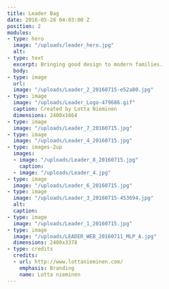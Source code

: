 ```yaml
---
title: Leader Bag
date: 2016-05-28 04:03:00 Z
position: 2
modules:
- type: hero
  image: "/uploads/leader_hero.jpg"
  alt: 
- type: text
  excerpt: Bringing good design to modern families.
  body: 
- type: image
  url: 
  image: "/uploads/Leader_2_20160715-e52a80.jpg"
- type: image
  image: "/uploads/Leader_Logo-479686.gif"
  caption: Created by Lotta Nieminen
  dimensions: 2400x1664
- type: image
  image: "/uploads/Leader_7_20160715.jpg"
- type: image
  image: "/uploads/Leader_4_20160715.jpg"
- type: images-2up
  images:
  - image: "/uploads/Leader_8_20160715.jpg"
    caption: 
  - image: "/uploads/Leader_4.jpg"
- type: image
  image: "/uploads/Leader_6_20160715.jpg"
- type: image
  image: "/uploads/Leader_3_20160715-453694.jpg"
  alt: 
  caption: 
- type: image
  image: "/uploads/Leader_1_20160715.jpg"
- type: image
  image: "/uploads/LEADER_WEB_20160711_MLP_A.jpg"
  dimensions: 2400x3378
- type: credits
  credits:
  - url: http://www.lottanieminen.com/
    emphasis: Branding
    name: Lotta nieminen
---
```


